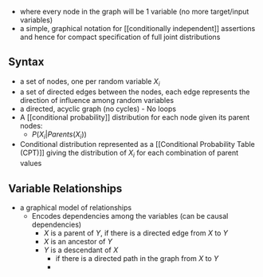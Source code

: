 - where every node in the graph will be 1 variable (no more target/input variables)
- a simple, graphical notation for [[conditionally independent]] assertions and hence for compact specification of full joint distributions
## Syntax
- a set of nodes, one per random variable $X_i$
- a set of directed edges between the nodes, each edge represents the direction of influence among random variables
- a directed, acyclic graph (no cycles) - No loops
- A [[conditional probability]] distribution for each node given its parent nodes:
	- $P(X_i|Parents(X_i))$
- Conditional distribution represented as a [[Conditional Probability Table (CPT)]] giving the distribution of $X_i$ for each combination of parent values
## Variable Relationships
- a graphical model of relationships
	- Encodes dependencies among the variables (can be causal dependencies)
		- $X$ is a parent of $Y$, if there is a directed edge from $X$ to $Y$
		- $X$ is an ancestor of $Y$ 
		- $Y$ is a descendant of $X$ 
			- if there is a directed path in the graph from $X$ to $Y$
			- 